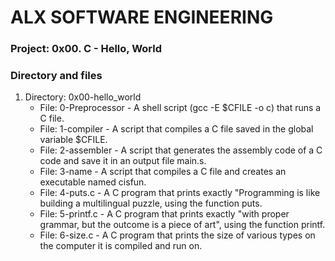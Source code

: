 # ALX SOFTWARE ENGINEERING

### Project: 0x00. C - Hello, World

### Directory and files
1. Directory: 0x00-hello_world
   - File: 0-Preprocessor - A shell script (gcc -E $CFILE -o c) that runs a C file.
   - File: 1-compiler - A script that compiles a C file saved in the global variable $CFILE.
   - File: 2-assembler - A script that generates the assembly code of a C code and save it in an output file main.s.
   - File: 3-name - A script that compiles a C file and creates an executable named cisfun.
   - File: 4-puts.c - A C program that prints exactly "Programming is like building a multilingual puzzle, using the function puts.
   - File: 5-printf.c - A C program that prints exactly "with proper grammar, but the outcome is a piece of art", using the function printf.
   - File: 6-size.c - A C program that prints the size of various types on the computer it is compiled and run on.
   